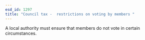```yaml
---
esd_id: 1297
title: "Council tax -  restrictions on voting by members "
---
```


A local authority must ensure that members do not vote in certain circumstances.

